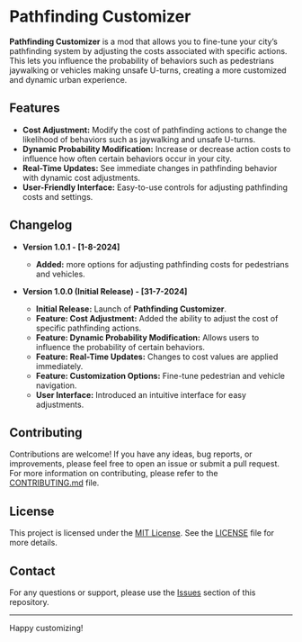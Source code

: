 ﻿# Pathfinding Customizer

**Pathfinding Customizer** is a mod that allows you to fine-tune your city’s pathfinding system by adjusting the costs associated with specific actions. This lets you influence the probability of behaviors such as pedestrians jaywalking or vehicles making unsafe U-turns, creating a more customized and dynamic urban experience.

## Features

- **Cost Adjustment:** Modify the cost of pathfinding actions to change the likelihood of behaviors such as jaywalking and unsafe U-turns.
- **Dynamic Probability Modification:** Increase or decrease action costs to influence how often certain behaviors occur in your city.
- **Real-Time Updates:** See immediate changes in pathfinding behavior with dynamic cost adjustments.
- **User-Friendly Interface:** Easy-to-use controls for adjusting pathfinding costs and settings.

## Changelog

- **Version 1.0.1 - [1-8-2024]**
    - **Added:** more options for adjusting pathfinding costs for pedestrians and vehicles.

- **Version 1.0.0 (Initial Release) - [31-7-2024]**
    - **Initial Release:** Launch of **Pathfinding Customizer**.
    - **Feature: Cost Adjustment:** Added the ability to adjust the cost of specific pathfinding actions.
    - **Feature: Dynamic Probability Modification:** Allows users to influence the probability of certain behaviors.
    - **Feature: Real-Time Updates:** Changes to cost values are applied immediately.
    - **Feature: Customization Options:** Fine-tune pedestrian and vehicle navigation.
    - **User Interface:** Introduced an intuitive interface for easy adjustments.

## Contributing

Contributions are welcome! If you have any ideas, bug reports, or improvements, please feel free to open an issue or submit a pull request. For more information on contributing, please refer to the [CONTRIBUTING.md](CONTRIBUTING.md) file.

## License

This project is licensed under the [MIT License](LICENSE.txt). See the [LICENSE](LICENSE.txt) file for more details.

## Contact

For any questions or support, please use the [Issues](https://github.com/Programmer-Timmy/PathfindingCustomizer/issues) section of this repository.

---

Happy customizing!
